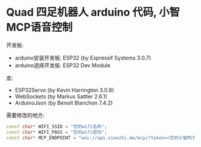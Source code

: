 # Quad 四足机器人 arduino 代码, 小智MCP语音控制

开发板:
 - arduino安装开发板: ESP32 (by Espressif Systems 3.0.7)  
 - arduino选择开发板: ESP32 Dev Module  
  
库:
 - ESP32Servo (by Kevin Harrington 3.0.8)
 - WebSockets (by Markus Sattler 2.6.1)
 - ArduinoJson (by Benoit Blanchon 7.4.2)

需要修改的地方:  
```C++
const char* WIFI_SSID = "您的wifi名称";  
const char* WIFI_PASS = "您的wifi密码";  
const char* MCP_ENDPOINT = "wss://api.xiaozhi.me/mcp/?token=<您的小智MCP接入点token>";  
```
